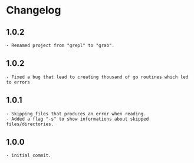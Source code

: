 # Changelog

## 1.0.2
    - Renamed project from "grepl" to "grab".
## 1.0.2
    - Fixed a bug that lead to creating thousand of go routines which led to errors

## 1.0.1
    - Skipping files that produces an error when reading.
    - Added a flag "-s" to show informations about skipped files/directories.

## 1.0.0
    - initial commit.